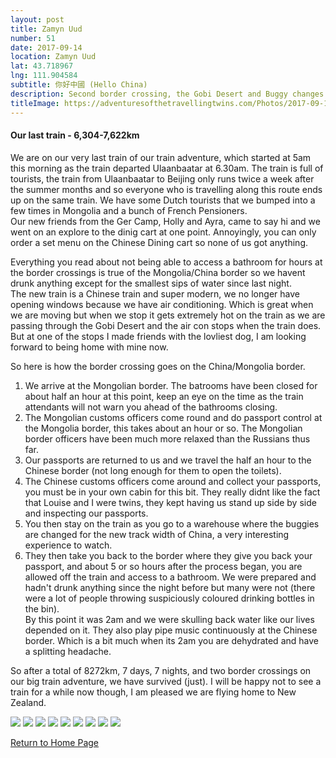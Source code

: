 ```yaml
---
layout: post
title: Zamyn Uud
number: 51
date: 2017-09-14
location: Zamyn Uud
lat: 43.718967
lng: 111.904584
subtitle: 你好中國 (Hello China)
description: Second border crossing, the Gobi Desert and Buggy changes. 
titleImage: https://adventuresofthetravellingtwins.com/Photos/2017-09-14-ZamynUud/cover-min.JPG
---
```


<h4>Our last train - 6,304-7,622km</h4>

We are on our very last train of our train adventure, which started at 5am this morning as the train departed Ulaanbaatar at 6.30am. The train is full of tourists, the train from Ulaanbaatar to Beijing only runs twice a week after the summer months and so everyone who is travelling along this route ends up on the same train. We have some Dutch tourists that we bumped into a few times in Mongolia and a bunch of French Pensioners. <br/>
Our new friends from the Ger Camp, Holly and Ayra, came to say hi and we went on an explore to the dinig cart at one point. Annoyingly, you can only order a set menu on the Chinese Dining cart so none of us got anything.

Everything you read about not being able to access a bathroom for hours at the border crossings is true of the Mongolia/China border so we havent drunk anything except for the smallest sips of water since last night. <br/>
The new train is a Chinese train and super modern, we no longer have opening windows because we have air conditioning. Which is great when we are moving but when we stop it gets extremely hot on the train as we are passing through the Gobi Desert and the air con stops when the train does. But at one of the stops I made friends with the lovliest dog, I am looking forward to being home with mine now. 

So here is how the border crossing goes on the China/Mongolia border. <br/>
1. We arrive at the Mongolian border. The batrooms have been closed for about half an hour at this point, keep an eye on the time as the train attendants will not warn you ahead of the bathrooms closing.
2. The Mongolian customs officers come round and do passport control at the Mongolia border, this takes about an hour or so. The Mongolian border officers have been much more relaxed than the Russians thus far. 
3. Our passports are returned to us and we travel the half an hour to the Chinese border (not long enough for them to open the toilets).
3. The Chinese customs officers come around and collect your passports, you must be in your own cabin for this bit. They really didnt like the fact that Louise and I were twins, they kept having us stand up side by side and inspecting our passports.
4. You then stay on the train as you go to a warehouse where the buggies are changed for the new track width of China, a very interesting experience to watch. 
5. They then take you back to the border where they give you back your passport, and about 5 or so hours after the process began, you are allowed off the train and access to a bathroom.
We were prepared and hadn't drunk anything since the night before but many were not (there were a lot of people throwing suspiciously coloured drinking bottles in the bin). <br/>
By this point it was 2am and we were skulling back water like our lives depended on it. They also play pipe music continuously at the Chinese border. Which is a bit much when its 2am you are dehydrated and have a splitting headache.

So after a total of 8272km, 7 days, 7 nights, and two border crossings on our big train adventure, we have survived (just). I will be happy not to see a train for a while now though, I am pleased we are flying home to New Zealand. 

<img src="https://adventuresofthetravellingtwins.com/Photos/2017-09-14-ZamynUud/day11-min.JPG" class="image1">
<img src="https://adventuresofthetravellingtwins.com/Photos/2017-09-14-ZamynUud/day12-min.JPG" class="image1">
<img src="https://adventuresofthetravellingtwins.com/Photos/2017-09-14-ZamynUud/day13-min.JPG" class="image1">
<img src="https://adventuresofthetravellingtwins.com/Photos/2017-09-14-ZamynUud/day14-min.JPG" class="image1">
<img src="https://adventuresofthetravellingtwins.com/Photos/2017-09-14-ZamynUud/day15-min.JPG" class="image1">
<img src="https://adventuresofthetravellingtwins.com/Photos/2017-09-14-ZamynUud/day16-min.JPG" class="image1">
<img src="https://adventuresofthetravellingtwins.com/Photos/2017-09-14-ZamynUud/day17-min.JPG" class="image1">
<img src="https://adventuresofthetravellingtwins.com/Photos/2017-09-14-ZamynUud/day18-min.JPG" class="image1">
<img src="https://adventuresofthetravellingtwins.com/Photos/2017-09-14-ZamynUud/day19-min.JPG" class="image1">

<a href="https://adventuresofthetravellingtwins.com/">Return to Home Page</a>
